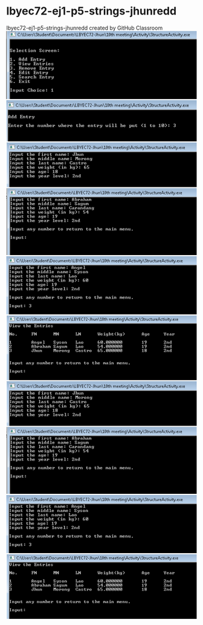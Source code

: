 # lbyec72-ej1-p5-strings-jhunredd
lbyec72-ej1-p5-strings-jhunredd created by GitHub Classroom
![](1.PNG)
![](2.PNG)
![](3.PNG)
![](4.PNG)
![](5.PNG)
![](6.PNG)
![](7.PNG)
![](8.PNG)
![](9.PNG)
![](10.PNG)
